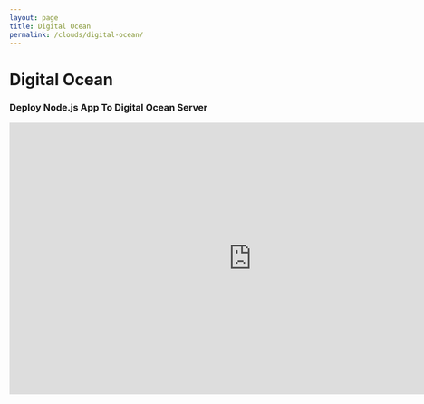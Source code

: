 ```yaml
---
layout: page
title: Digital Ocean
permalink: /clouds/digital-ocean/
---
```



# Digital Ocean

### Deploy Node.js App To Digital Ocean Server

<iframe width="853" height="480" src="https://www.youtube.com/embed/RE2PLyFqCzE" frameborder="0" allowfullscreen></iframe>
